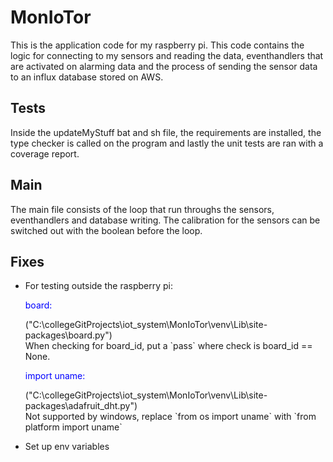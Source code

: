 # MonIoTor

This is the application code for my raspberry pi. This code contains the logic for connecting to my sensors and reading the data, eventhandlers that are activated on alarming data and the process of sending the sensor data to an influx database stored on AWS.

## Tests
Inside the updateMyStuff bat and sh file, the requirements are installed, the type checker is called on the program and lastly the unit tests are ran with a coverage report.

## Main
The main file consists of the loop that run throughs the sensors, eventhandlers and database writing. The calibration for the sensors can be switched out with the boolean before the loop. 

## Fixes

- For testing outside the raspberry pi:<br>
    <p style="color:blue">board:</p> ("C:\collegeGitProjects\iot_system\MonIoTor\venv\Lib\site-packages\board.py")<br>
        When checking for board_id, put a `pass` where check is board_id == None.<br>
    <p style="color:blue">import uname:</p> ("C:\collegeGitProjects\iot_system\MonIoTor\venv\Lib\site-packages\adafruit_dht.py")<br>
        Not supported by windows, replace `from os import uname` with `from platform import uname`

- Set up env variables
